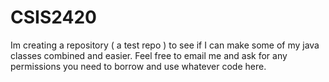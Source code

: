 CSIS2420
========
Im creating a repository ( a test repo ) to see if I can make some of my java classes combined and easier.
Feel free to email me and ask for any permissions you need to borrow and use whatever code here.
